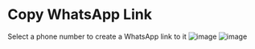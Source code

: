 # Copy WhatsApp Link

Select a phone number to create a WhatsApp link to it
![image](https://user-images.githubusercontent.com/7194491/215511336-c274e389-e346-432f-9b77-f28637df8268.png)
![image](https://user-images.githubusercontent.com/7194491/215511285-19686f73-827f-4bcd-836d-9b7758437e5d.png)
